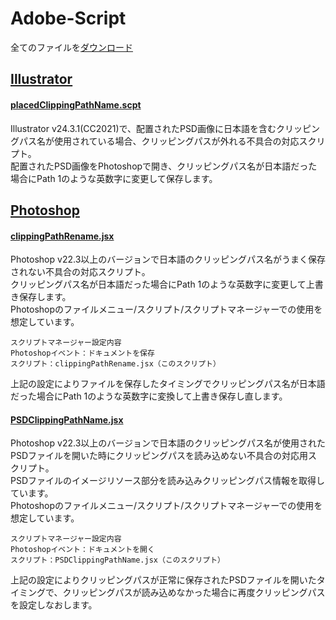 # Adobe-Script
全てのファイルを[ダウンロード](https://github.com/sakura-ikeda/Adobe-Script/archive/refs/heads/main.zip)

## [Illustrator](https://github.com/sakura-ikeda/Adobe-Script/tree/main/Illustrator)
#### [placedClippingPathName.scpt](https://github.com/sakura-ikeda/Adobe-Script/blob/main/Illustrator/placedClippingPathName.scpt)
Illustrator v24.3.1(CC2021)で、配置されたPSD画像に日本語を含むクリッピングパス名が使用されている場合、クリッピングパスが外れる不具合の対応スクリプト。<br>
配置されたPSD画像をPhotoshopで開き、クリッピングパス名が日本語だった場合にPath 1のような英数字に変更して保存します。<br>

## [Photoshop](https://github.com/sakura-ikeda/Adobe-Script/tree/main/Photoshop)

#### [clippingPathRename.jsx](https://github.com/sakura-ikeda/Adobe-Script/blob/main/Photoshop/clippingPathRename.jsx)
Photoshop v22.3以上のバージョンで日本語のクリッピングパス名がうまく保存されない不具合の対応スクリプト。<br>
クリッピングパス名が日本語だった場合にPath 1のような英数字に変更して上書き保存します。<br>
Photoshopのファイルメニュー/スクリプト/スクリプトマネージャーでの使用を想定しています。<br>
```
スクリプトマネージャー設定内容
Photoshopイベント：ドキュメントを保存
スクリプト：clippingPathRename.jsx（このスクリプト）
```   
上記の設定によりファイルを保存したタイミングでクリッピングパス名が日本語だった場合にPath 1のような英数字に変換して上書き保存し直します。<br>

#### [PSDClippingPathName.jsx](https://github.com/sakura-ikeda/Adobe-Script/blob/main/Photoshop/PSDClippingPathName.jsx)
Photoshop v22.3以上のバージョンで日本語のクリッピングパス名が使用されたPSDファイルを開いた時にクリッピングパスを読み込めない不具合の対応用スクリプト。<br>
PSDファイルのイメージリソース部分を読み込みクリッピングパス情報を取得しています。<br>
Photoshopのファイルメニュー/スクリプト/スクリプトマネージャーでの使用を想定しています。<br>
```
スクリプトマネージャー設定内容
Photoshopイベント：ドキュメントを開く
スクリプト：PSDClippingPathName.jsx（このスクリプト）
```
上記の設定によりクリッピングパスが正常に保存されたPSDファイルを開いたタイミングで、クリッピングパスが読み込めなかった場合に再度クリッピングパスを設定しなおします。
